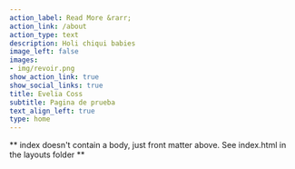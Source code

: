 ```yaml
---
action_label: Read More &rarr;
action_link: /about
action_type: text
description: Holi chiqui babies
image_left: false
images:
- img/revoir.png
show_action_link: true
show_social_links: true
title: Evelia Coss
subtitle: Pagina de prueba 
text_align_left: true
type: home
---
```


** index doesn't contain a body, just front matter above.
See index.html in the layouts folder **
